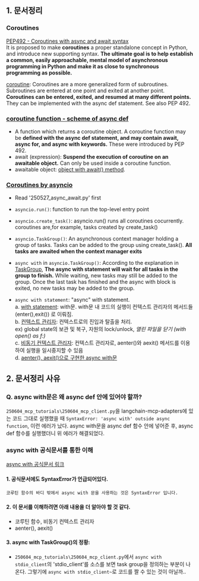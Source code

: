 ## 1. 문서정리
### Coroutines
[PEP492 - Coroutines with async and await syntax](https://peps.python.org/pep-0492/)  
It is proposed to make **coroutines** a proper standalone concept in Python, and introduce new supporting syntax. **The ultimate goal is to help establish a common, easily approachable, mental model of asynchronous programming in Python and make it as close to synchronous programming as possible.**  
  
[coroutine](https://docs.python.org/3/glossary.html#term-coroutine): Coroutines are a more generalized form of subroutines. Subroutines are entered at one point and exited at another point. **Coroutines can be entered, exited, and resumed at many different points.** They can be implemented with the async def statement. See also PEP 492.

### [coroutine function - scheme of async def](https://docs.python.org/3/glossary.html#term-coroutine-function)  
* A function which returns a coroutine object. A coroutine function may be **defined with the async def statement, and may contain await, async for, and async with keywords.** These were introduced by PEP 492.  
* await (expression): **Suspend the execution of coroutine on an awaitable object.** Can only be used inside a coroutine function.
* awaitable object: [object with await() method](https://docs.python.org/3/reference/datamodel.html#object.__await__).

### [Coroutines by asyncio](https://docs.python.org/3/library/asyncio-task.html)
* Read '250527_async_await.py' first
* `asyncio.run()`: function to run the top-level entry point
* `asyncio.create_task()`: asyncio.run() runs all coroutines cocurrently. coroutines are,for example, tasks created by create_task() 
* `asyncio.TaskGroup()`: An asynchronous context manager holding a group of tasks. Tasks can be added to the group using create_task(). **All tasks are awaited when the context manager exits**
* `async with` in `asyncio.TaskGroup()`: According to the explanation in [TaskGroup](https://docs.python.org/3/library/asyncio-task.html#task-groups), **The async with statement will wait for all tasks in the group to finish.** While waiting, new tasks may still be added to the group. Once the last task has finished and the async with block is exited, no new tasks may be added to the group.  

* `async with statement`: "async" with statement.  
a. [with statement](https://docs.python.org/ko/3/reference/compound_stmts.html#the-with-statement): with문. with문 내 코드의 실행이 컨텍스트 관리자의 메서드들(enter(),exit()) 로 이뤄짐.  
b. [컨텍스트 관리자](https://docs.python.org/ko/3/reference/datamodel.html#context-managers): 컨텍스트로의 진입과 탈출을 처리.  
ex) global state의 보관 및 복구, 자원의 lock/unlock, *열린 파일을 닫기 (with open() as f:)*  
c. [비동기 컨텍스트 관리자](https://docs.python.org/ko/3/reference/datamodel.html#object.__aenter__): 컨텍스트 관리자로, aenter()와 aexit() 메서드를 이용하여 실행을 일시중지할 수 있음  
d. [aenter(), aexit()으로 구현한 async with문](https://docs.python.org/ko/3/reference/compound_stmts.html#the-async-with-statement)

## 2. 문서정리 사유
### Q. async with문은 왜 async def 안에 있어야 할까?
`250604_mcp_tutorials\250604_mcp_client.py`을 langchain-mcp-adapters에 있는 코드 그대로 실행했을 때 `SyntaxError: 'async with' outside async function`, 이런 에러가 났다. async with문을 async def 함수 안에 넣어준 후, async def 함수를 실행했더니 위 에러가 해결되었다.

###  async with 공식문서를 통한 이해
[async with 공식문서 링크](https://docs.python.org/ko/3/reference/compound_stmts.html#the-async-with-statement)

#### 1. 공식문서에도 SyntaxError가 언급되어있다.
`코루틴 함수의 바디 밖에서 async with 문을 사용하는 것은 SyntaxError 입니다.`

#### 2. 이 문서를 이해하려면 아래 내용을 더 알아야 할 것 같다.
- 코루틴 함수, 비동기 컨텍스트 관리자
- aenter(), aexit()

#### 3. async with TaskGroup()의 정황:
- `250604_mcp_tutorials\250604_mcp_client.py`에서 `async with stdio_client`의 'stdio_client'를 소스를 보면 task group을 정의하는 부분이 나온다. 그렇기에 `async with stdio_client~`로 코드를 짤 수 있는 것이 아닐까.. 